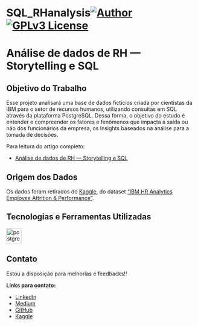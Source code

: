 # SQL_RHanalysis[![Author](https://img.shields.io/badge/Author-R%C3%B4mulo%20Fernandes-blue)](https://www.linkedin.com/in/romulofernandes3/) [![GPLv3 License](https://img.shields.io/badge/License-GPLv3-orange)](http://perso.crans.org/besson/LICENSE.html)
# Análise de dados de RH — Storytelling e SQL

## Objetivo do Trabalho
Esse projeto analisará uma base de dados fictícios criada por cientistas da IBM para o setor de recursos humanos, utilizando consultas em SQL através da plataforma PostgreSQL. Dessa forma, o objetivo do estudo é entender e compreender os fatores e fenômenos que impacta a saída ou não dos funcionários da empresa, os Insights baseados na análise para a tomada de decisões.

Para leitura do artigo completo:
 - [Análise de dados de RH — Storytelling e SQL](https://medium.com/@romuloivpl/an%C3%A1lise-de-dados-rh-postgresql-e-storytelling-e8245ae7e10a)

## Origem dos Dados
Os dados foram retirados do [Kaggle](https://www.kaggle.com/), do dataset [“IBM HR Analytics Employee Attrition & Performance”](https://www.kaggle.com/datasets/pavansubhasht/ibm-hr-analytics-attrition-dataset/data).

## Tecnologias e Ferramentas Utilizadas
<p align="left">  
  <a href="https://www.postgresql.org/" target="_blank" rel="noreferrer"> <img src="https://www.svgrepo.com/show/354200/postgresql.svg" alt="postgresql" width="40" height="40"/> </a>  
</p> 

## Contato
Estou a disposição para melhorias e feedbacks!! 

**Links para contato:**
* [LinkedIn](https://www.linkedin.com/in/romulofernandes3/)
* [Medium](https://medium.com/@romuloivpl)
* [GitHub](https://github.com/romulofernandes7)
* [Kaggle](https://www.kaggle.com/romulofernandes17)